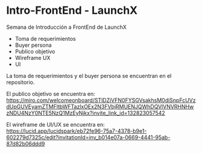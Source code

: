 # Intro-FrontEnd - LaunchX
Semana de Introducción a FrontEnd de LaunchX

- Toma de requerimientos
- Buyer persona
- Publico objetivo
- Wireframe UX
- UI

La toma de requerimientos y el buyer persona se encuentran en el repositorio. 

El publico objetivo se encuentra en: https://miro.com/welcomeonboard/STlDZjVFN0FYSGVsakhsM0diSnpFcUVzdUpGUVEyamZTMFltbWFTazlxOEx2N3FVbjRMUENJQWhDQVlVNVRHNHwzNDU4NzY0NTE5NzQ1MzEyNjkx?invite_link_id=132823057542

El wireframe de UI/UX se encuentra en: https://lucid.app/lucidspark/eb72fe96-75a7-4378-b9e1-602279d7325c/edit?invitationId=inv_b014e07a-0669-4441-95ab-87d82b06ddd9
